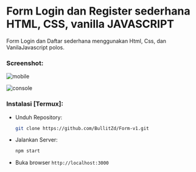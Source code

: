 # Form Login dan Register sederhana HTML, CSS, vanilla JAVASCRIPT

Form Login dan Daftar sederhana menggunakan Html, Css, dan VanilaJavascript polos.

### Screenshot:

![mobile](https://i.ibb.co.com/C7qkf31/Screenshot-2024-10-25-20-41-28-888-com-foxdebug-acodefree.jpg)

![console](https://i.ibb.co.com/HY9HHvn/Screenshot-2024-10-25-20-38-49-709-com-foxdebug-acodefree.jpg)

### Instalasi [Termux]:
- Unduh Repository:
  ```bash
  git clone https://github.com/BullitZd/Form-v1.git
  ```
- Jalankan Server:
  ```bash
  npm start
  ```
- Buka browser `http://localhost:3000`
